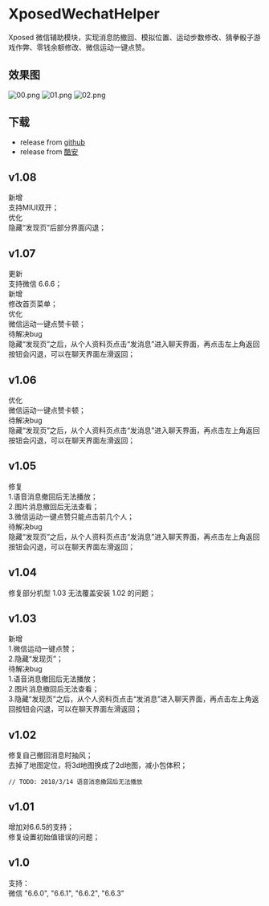 # XposedWechatHelper
Xposed 微信辅助模块，实现消息防撤回、模拟位置、运动步数修改、猜拳骰子游戏作弊、零钱余额修改、微信运动一键点赞。
## 效果图
![00.png](https://raw.githubusercontent.com/wuxiaosu/XposedWechatHelper/master/screenshots/00.png)
![01.png](https://raw.githubusercontent.com/wuxiaosu/XposedWechatHelper/master/screenshots/01.png)
![02.png](https://raw.githubusercontent.com/wuxiaosu/XposedWechatHelper/master/screenshots/02.png)
## 下载
- release from [github](https://github.com/wuxiaosu/XposedWechatHelper/releases) 
- release from [酷安](https://www.coolapk.com/apk/180057) 
## v1.08 
新增  
支持MIUI双开；  
优化  
隐藏“发现页”后部分界面闪退；
## v1.07 
更新  
支持微信 6.6.6；  
新增  
修改首页菜单；  
优化  
微信运动一键点赞卡顿；  
待解决bug  
隐藏“发现页”之后，从个人资料页点击“发消息”进入聊天界面，再点击左上角返回按钮会闪退，可以在聊天界面左滑返回；
## v1.06 
优化  
微信运动一键点赞卡顿；  
待解决bug  
隐藏“发现页”之后，从个人资料页点击“发消息”进入聊天界面，再点击左上角返回按钮会闪退，可以在聊天界面左滑返回；
## v1.05 
修复  
1.语音消息撤回后无法播放；  
2.图片消息撤回后无法查看；  
3.微信运动一键点赞只能点击前几个人；  
待解决bug  
隐藏“发现页”之后，从个人资料页点击“发消息”进入聊天界面，再点击左上角返回按钮会闪退，可以在聊天界面左滑返回；
## v1.04 
修复部分机型 1.03 无法覆盖安装 1.02 的问题；
## v1.03 
新增  
1.微信运动一键点赞；  
2.隐藏“发现页”；  
待解决bug  
1.语音消息撤回后无法播放；  
2.图片消息撤回后无法查看；  
3.隐藏“发现页”之后，从个人资料页点击“发消息”进入聊天界面，再点击左上角返回按钮会闪退，可以在聊天界面左滑返回；
## v1.02 
修复自己撤回消息时抽风；  
去掉了地图定位，将3d地图换成了2d地图，减小包体积；  
```
// TODO: 2018/3/14 语音消息撤回后无法播放
```
## v1.01 
增加对6.6.5的支持；  
修复设置初始值错误的问题；  
## v1.0  
支持：  
微信 "6.6.0", "6.6.1", "6.6.2", "6.6.3"  
